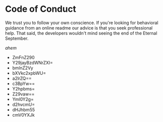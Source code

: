 # Code of Conduct
We trust you to follow your own conscience. If you're looking for behavioral guidance from an online readme our advice is that you seek professional help. That said, the developers wouldn't mind seeing the end of the Eternal September.

<em>ahem</em><br/>
<ul>
  <li>ZmFnZ290</li>
  <li>Y29jayBzdWNrZXI=</li>
  <li>bmlnZ2Vy</li>
  <li>bXVkc2xpbWU=</li>
  <li>a2lrZQ==</li>
  <li>c3BpYw==</li>
  <li>Y2hpbms=</li>
  <li>Z29vaw==</li>
  <li>Yml0Y2g=</li>
  <li>d2hvcmU=</li>
  <li>dHJhbm55</li>
  <li>cmV0YXJk</li>
</ul>
          
